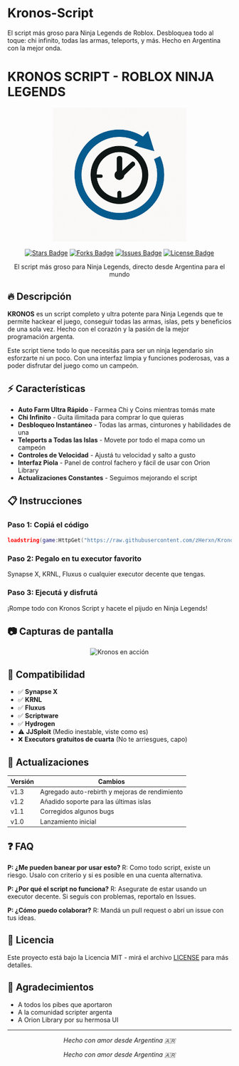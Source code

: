 # Kronos-Script
El script más groso para Ninja Legends de Roblox. Desbloquea todo al toque: chi infinito, todas las armas, teleports, y más. Hecho en Argentina con la mejor onda.
# KRONOS SCRIPT - ROBLOX NINJA LEGENDS

<p align="center">
  <img src="https://raw.githubusercontent.com/zHerxn/Kronos-Script/main/kronos_logo.png" alt="Kronos Logo" width="300"/>
</p>

<p align="center">
  <a href="https://github.com/zHerxn/Kronos-Script/stargazers"><img src="https://img.shields.io/github/stars/zHerxn/Kronos-Script" alt="Stars Badge"/></a>
  <a href="https://github.com/zHerxn/Kronos-Script/network/members"><img src="https://img.shields.io/github/forks/zHerxn/Kronos-Script" alt="Forks Badge"/></a>
  <a href="https://github.com/zHerxn/Kronos-Script/issues"><img src="https://img.shields.io/github/issues/zHerxn/Kronos-Script" alt="Issues Badge"/></a>
  <a href="https://github.com/zHerxn/Kronos-Script/blob/main/LICENSE"><img src="https://img.shields.io/github/license/zHerxn/Kronos-Script" alt="License Badge"/></a>
</p>

<p align="center">El script más groso para Ninja Legends, directo desde Argentina para el mundo</p>

## 🔥 Descripción

**KRONOS** es un script completo y ultra potente para Ninja Legends que te permite hackear el juego, conseguir todas las armas, islas, pets y beneficios de una sola vez. Hecho con el corazón y la pasión de la mejor programación argenta.

Este script tiene todo lo que necesitás para ser un ninja legendario sin esforzarte ni un poco. Con una interfaz limpia y funciones poderosas, vas a poder disfrutar del juego como un campeón.

## ⚡ Características

- **Auto Farm Ultra Rápido** - Farmea Chi y Coins mientras tomás mate
- **Chi Infinito** - Guita ilimitada para comprar lo que quieras
- **Desbloqueo Instantáneo** - Todas las armas, cinturones y habilidades de una
- **Teleports a Todas las Islas** - Movete por todo el mapa como un campeón
- **Controles de Velocidad** - Ajustá tu velocidad y salto a gusto
- **Interfaz Piola** - Panel de control fachero y fácil de usar con Orion Library
- **Actualizaciones Constantes** - Seguimos mejorando el script

## 📋 Instrucciones

### Paso 1: Copiá el código
```lua
loadstring(game:HttpGet("https://raw.githubusercontent.com/zHerxn/Kronos-Script/main/Kronos.lua"))()
```

### Paso 2: Pegalo en tu executor favorito
Synapse X, KRNL, Fluxus o cualquier executor decente que tengas.

### Paso 3: Ejecutá y disfrutá
¡Rompe todo con Kronos Script y hacete el pijudo en Ninja Legends!

## 📷 Capturas de pantalla

<p align="center">
  <img src="https://raw.githubusercontent.com/tuusuario/Kronos-Script/main/screenshot1.jpg" alt="Kronos en acción" width="600"/>
</p>

## 🚀 Compatibilidad

- ✅ **Synapse X**
- ✅ **KRNL**
- ✅ **Fluxus**
- ✅ **Scriptware**
- ✅ **Hydrogen**
- ⚠️ **JJSploit** (Medio inestable, viste como es)
- ❌ **Executors gratuitos de cuarta** (No te arriesgues, capo)

## 🔧 Actualizaciones

| Versión | Cambios |
|---------|---------|
| v1.3    | Agregado auto-rebirth y mejoras de rendimiento |
| v1.2    | Añadido soporte para las últimas islas |
| v1.1    | Corregidos algunos bugs |
| v1.0    | Lanzamiento inicial |

## ❓ FAQ

**P: ¿Me pueden banear por usar esto?**
R: Como todo script, existe un riesgo. Usalo con criterio y si es posible en una cuenta alternativa.

**P: ¿Por qué el script no funciona?**
R: Asegurate de estar usando un executor decente. Si seguís con problemas, reportalo en Issues.

**P: ¿Cómo puedo colaborar?**
R: Mandá un pull request o abrí un issue con tus ideas.

## 📜 Licencia

Este proyecto está bajo la Licencia MIT - mirá el archivo [LICENSE](LICENSE) para más detalles.

## 🤝 Agradecimientos

- A todos los pibes que aportaron
- A la comunidad scripter argenta
- A Orion Library por su hermosa UI

---

<p align="center">
  <i>Hecho con amor desde Argentina 🇦🇷</i>
</p>
<p align="center">
  <i>Hecho con amor desde Argentina 🇦🇷</i>
</p>
